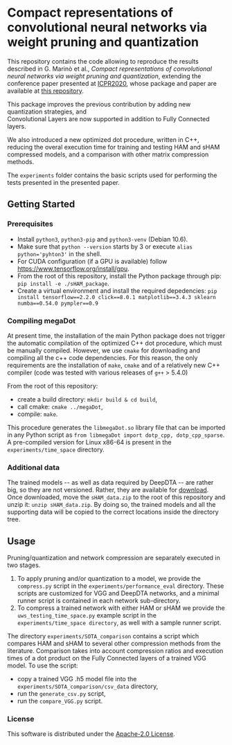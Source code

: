 # Compact representations of convolutional neural networks via weight pruning and quantization
This repository contains the code allowing to reproduce the results described in G. Marinò et al.,
_Compact representations of convolutional neural networks via weight pruning and quantization_, 
extending the conference paper presented at [ICPR2020](https://www.micc.unifi.it/icpr2020/), whose package and paper are available at [this repository](https://github.com/giosumarin/ICPR2020_sHAM).

This package improves the previous contribution by adding new quantization strategies, and  
Convolutional Layers are now supported in addition to Fully Connected layers.

We also introduced a new optimized dot procedure, written in C++, reducing the overal execution
time for training and testing HAM and sHAM compressed models, and a comparison with other matrix compression methods.

The `experiments` folder contains the basic scripts used for performing the tests presented in the
presented paper.


## Getting Started

### Prerequisites

* Install `python3`, `python3-pip` and `python3-venv` (Debian 10.6).
* Make sure that `python --version` starts by 3 or execute `alias python='pyhton3'` in the shell.
* For CUDA configuration (if a GPU is available) follow https://www.tensorflow.org/install/gpu.
* From the root of this repository, install the Python package through pip: `pip install -e ./sHAM_package`.
* Create a virtual environment and install the required depedencies: `pip install tensorflow==2.2.0 click==8.0.1 matplotlib==3.4.3 sklearn numba==0.54.0 pympler==0.9`

### Compiling megaDot
At present time, the installation of the main Python package does not trigger the automatic compilation of the
optimized C++ dot procedure, which must be manually compiled. However, we use
`cmake` for downloading and compiling all the c++ code dependencies.
For this reason, the only requirements are the installation of `make`, `cmake` and of a relatively
new C++ compiler (code was tested with various releases of `g++` > 5.4.0)

From the root of this repository:
* create a build directory:  `mkdir build & cd build`,
* call cmake:  `cmake ../megaDot`,
* compile:  `make`.

This procedure generates the `libmegaDot.so` library file that can be imported in any Python script
as `from libmegaDot import dotp_cpp, dotp_cpp_sparse`. A pre-compiled version for Linux x86-64 is present
in the `experiments/time_space` directory.


### Additional data
The trained models -- as well as data required by DeepDTA -- are rather big, so they are not versioned. Rather, 
they are available for [download](https://mega.nz/file/jkcmyJAB#XHIRNpGP7_iaK9Y_6ZjMk_5RhtnZ4I0FId9R6mjy7KY).
Once downloaded, move the `sHAM_data.zip` to the root of this repository and unzip it: `unzip sHAM_data.zip`.
By doing so, the trained models and all the supporting data will be copied to the correct locations inside
the directory tree.

## Usage
Pruning/quantization and network compression are separately executed in two stages.
1. To apply pruning and/or quantization to a model, we provide the `compress.py` script in the
`experiments/performance_eval` directory. These scripts are customized for VGG and DeepDTA networks,
and a minimal runner script is contained in each network sub-directory.
2. To compress a trained network with either HAM or sHAM we provide the `uws_testing_time_space.py`
example script in the `experiments/time_space directory`, as well with a sample runner script.

The directory `experiments/SOTA_comparison` contains a script which compares HAM and sHAM to several
other compression methods from the literature. Comparison takes into account compression ratios and
execution times of a dot product on the Fully Connected layers of a trained VGG model.
To use the script:
* copy a trained VGG .h5 model file into the `experiments/SOTA_comparison/csv_data` directory,
* run the `generate_csv.py` script,
* run the `compare_VGG.py` script.


### License
This software is distributed under the [Apache-2.0 License](https://github.com/AnacletoLAB/sHAM/blob/main/README.md).
